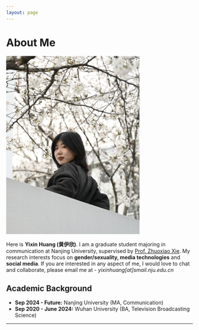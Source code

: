 ```yaml
---
layout: page
---
```


# About Me

<img src="images/self.jpg" class="floatpic" width="360" height="480">

Here is **Yixin Huang (黄伊欣)**. I am a graduate student majoring in communication at Nanjing University, supervised by [Prof. Zhuoxiao Xie](https://www.researchgate.net/profile/Zhuoxiao-Xie). My research interests focus on **gender/sexuality, media technologies** and **social media**. If you are interested in any aspect of me, I would love to chat and collaborate, please email me at - *yixinhuang[at]smail.nju.edu.cn*

## Academic Background

- **Sep 2024 - Future:** Nanjing University (MA, Communication)
- **Sep 2020 - June 2024:** Wuhan University (BA, Television Broadcasting Science)

---



